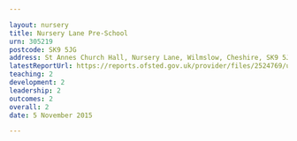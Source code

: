```yaml
---

layout: nursery
title: Nursery Lane Pre-School
urn: 305219
postcode: SK9 5JG
address: St Annes Church Hall, Nursery Lane, Wilmslow, Cheshire, SK9 5JG
latestReportUrl: https://reports.ofsted.gov.uk/provider/files/2524769/urn/305219.pdf
teaching: 2
development: 2
leadership: 2
outcomes: 2
overall: 2
date: 5 November 2015

---
```

